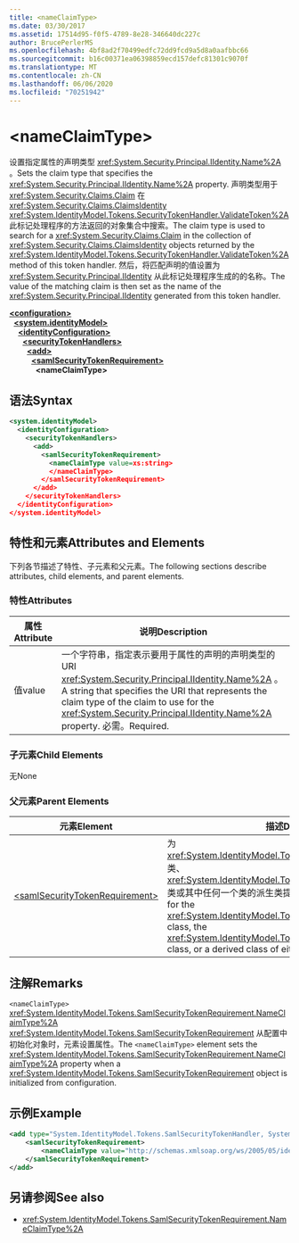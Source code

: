 ```yaml
---
title: <nameClaimType>
ms.date: 03/30/2017
ms.assetid: 17514d95-f0f5-4789-8e28-346640dc227c
author: BrucePerlerMS
ms.openlocfilehash: 4bf8ad2f70499edfc72dd9fcd9a5d8a0aafbbc66
ms.sourcegitcommit: b16c00371ea06398859ecd157defc81301c9070f
ms.translationtype: MT
ms.contentlocale: zh-CN
ms.lasthandoff: 06/06/2020
ms.locfileid: "70251942"
---
```

# \<nameClaimType>
<span data-ttu-id="c3577-101">设置指定属性的声明类型 <xref:System.Security.Principal.IIdentity.Name%2A> 。</span><span class="sxs-lookup"><span data-stu-id="c3577-101">Sets the claim type that specifies the <xref:System.Security.Principal.IIdentity.Name%2A> property.</span></span> <span data-ttu-id="c3577-102">声明类型用于 <xref:System.Security.Claims.Claim> 在 <xref:System.Security.Claims.ClaimsIdentity> <xref:System.IdentityModel.Tokens.SecurityTokenHandler.ValidateToken%2A> 此标记处理程序的方法返回的对象集合中搜索。</span><span class="sxs-lookup"><span data-stu-id="c3577-102">The claim type is used to search for a <xref:System.Security.Claims.Claim> in the collection of <xref:System.Security.Claims.ClaimsIdentity> objects returned by the <xref:System.IdentityModel.Tokens.SecurityTokenHandler.ValidateToken%2A> method of this token handler.</span></span> <span data-ttu-id="c3577-103">然后，将匹配声明的值设置为 <xref:System.Security.Principal.IIdentity> 从此标记处理程序生成的的名称。</span><span class="sxs-lookup"><span data-stu-id="c3577-103">The value of the matching claim is then set as the name of the <xref:System.Security.Principal.IIdentity> generated from this token handler.</span></span>  
  
[**\<configuration>**](../configuration-element.md)\
&nbsp;&nbsp;[**\<system.identityModel>**](system-identitymodel.md)\
&nbsp;&nbsp;&nbsp;&nbsp;[**\<identityConfiguration>**](identityconfiguration.md)\
&nbsp;&nbsp;&nbsp;&nbsp;&nbsp;&nbsp;[**\<securityTokenHandlers>**](securitytokenhandlers.md)\
&nbsp;&nbsp;&nbsp;&nbsp;&nbsp;&nbsp;&nbsp;&nbsp;[**\<add>**](add.md)\
&nbsp;&nbsp;&nbsp;&nbsp;&nbsp;&nbsp;&nbsp;&nbsp;&nbsp;&nbsp;[**\<samlSecurityTokenRequirement>**](samlsecuritytokenrequirement.md)\
&nbsp;&nbsp;&nbsp;&nbsp;&nbsp;&nbsp;&nbsp;&nbsp;&nbsp;&nbsp;&nbsp;&nbsp;**\<nameClaimType>**  
  
## <a name="syntax"></a><span data-ttu-id="c3577-104">语法</span><span class="sxs-lookup"><span data-stu-id="c3577-104">Syntax</span></span>  
  
```xml  
<system.identityModel>  
  <identityConfiguration>  
    <securityTokenHandlers>  
      <add>  
        <samlSecurityTokenRequirement>  
          <nameClaimType value=xs:string>  
          </nameClaimType>  
        </samlSecurityTokenRequirement>  
      </add>  
    </securityTokenHandlers>  
  </identityConfiguration>  
</system.identityModel>  
```  
  
## <a name="attributes-and-elements"></a><span data-ttu-id="c3577-105">特性和元素</span><span class="sxs-lookup"><span data-stu-id="c3577-105">Attributes and Elements</span></span>  
 <span data-ttu-id="c3577-106">下列各节描述了特性、子元素和父元素。</span><span class="sxs-lookup"><span data-stu-id="c3577-106">The following sections describe attributes, child elements, and parent elements.</span></span>  
  
### <a name="attributes"></a><span data-ttu-id="c3577-107">特性</span><span class="sxs-lookup"><span data-stu-id="c3577-107">Attributes</span></span>  
  
|<span data-ttu-id="c3577-108">属性</span><span class="sxs-lookup"><span data-stu-id="c3577-108">Attribute</span></span>|<span data-ttu-id="c3577-109">说明</span><span class="sxs-lookup"><span data-stu-id="c3577-109">Description</span></span>|  
|---------------|-----------------|  
|<span data-ttu-id="c3577-110">值</span><span class="sxs-lookup"><span data-stu-id="c3577-110">value</span></span>|<span data-ttu-id="c3577-111">一个字符串，指定表示要用于属性的声明的声明类型的 URI <xref:System.Security.Principal.IIdentity.Name%2A> 。</span><span class="sxs-lookup"><span data-stu-id="c3577-111">A string that specifies the URI that represents the claim type of the claim to use for the <xref:System.Security.Principal.IIdentity.Name%2A> property.</span></span> <span data-ttu-id="c3577-112">必需。</span><span class="sxs-lookup"><span data-stu-id="c3577-112">Required.</span></span>|  
  
### <a name="child-elements"></a><span data-ttu-id="c3577-113">子元素</span><span class="sxs-lookup"><span data-stu-id="c3577-113">Child Elements</span></span>  
 <span data-ttu-id="c3577-114">无</span><span class="sxs-lookup"><span data-stu-id="c3577-114">None</span></span>  
  
### <a name="parent-elements"></a><span data-ttu-id="c3577-115">父元素</span><span class="sxs-lookup"><span data-stu-id="c3577-115">Parent Elements</span></span>  
  
|<span data-ttu-id="c3577-116">元素</span><span class="sxs-lookup"><span data-stu-id="c3577-116">Element</span></span>|<span data-ttu-id="c3577-117">描述</span><span class="sxs-lookup"><span data-stu-id="c3577-117">Description</span></span>|  
|-------------|-----------------|  
|[\<samlSecurityTokenRequirement>](samlsecuritytokenrequirement.md)|<span data-ttu-id="c3577-118">为 <xref:System.IdentityModel.Tokens.SamlSecurityTokenHandler> 类、 <xref:System.IdentityModel.Tokens.Saml2SecurityTokenHandler> 类或其中任何一个类的派生类提供配置。</span><span class="sxs-lookup"><span data-stu-id="c3577-118">Provides configuration for the <xref:System.IdentityModel.Tokens.SamlSecurityTokenHandler> class, the <xref:System.IdentityModel.Tokens.Saml2SecurityTokenHandler> class, or a derived class of either of these classes.</span></span>|  
  
## <a name="remarks"></a><span data-ttu-id="c3577-119">注解</span><span class="sxs-lookup"><span data-stu-id="c3577-119">Remarks</span></span>  
 <span data-ttu-id="c3577-120">`<nameClaimType>` <xref:System.IdentityModel.Tokens.SamlSecurityTokenRequirement.NameClaimType%2A> <xref:System.IdentityModel.Tokens.SamlSecurityTokenRequirement> 从配置中初始化对象时，元素设置属性。</span><span class="sxs-lookup"><span data-stu-id="c3577-120">The `<nameClaimType>` element sets the <xref:System.IdentityModel.Tokens.SamlSecurityTokenRequirement.NameClaimType%2A> property when a <xref:System.IdentityModel.Tokens.SamlSecurityTokenRequirement> object is initialized from configuration.</span></span>  
  
## <a name="example"></a><span data-ttu-id="c3577-121">示例</span><span class="sxs-lookup"><span data-stu-id="c3577-121">Example</span></span>  
  
```xml  
<add type="System.IdentityModel.Tokens.SamlSecurityTokenHandler, System.IdentityModel">  
    <samlSecurityTokenRequirement>  
        <nameClaimType value="http://schemas.xmlsoap.org/ws/2005/05/identity/claims/name" />  
    </samlSecurityTokenRequirement>  
</add>  
```  
  
## <a name="see-also"></a><span data-ttu-id="c3577-122">另请参阅</span><span class="sxs-lookup"><span data-stu-id="c3577-122">See also</span></span>

- <xref:System.IdentityModel.Tokens.SamlSecurityTokenRequirement.NameClaimType%2A>
